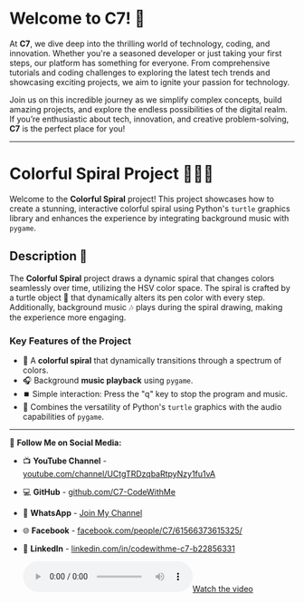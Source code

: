 # Welcome to C7! 🚀  

At **C7**, we dive deep into the thrilling world of technology, coding, and innovation. Whether you're a seasoned developer or just taking your first steps, our platform has something for everyone. From comprehensive tutorials and coding challenges to exploring the latest tech trends and showcasing exciting projects, we aim to ignite your passion for technology.  

Join us on this incredible journey as we simplify complex concepts, build amazing projects, and explore the endless possibilities of the digital realm. If you’re enthusiastic about tech, innovation, and creative problem-solving, **C7** is the perfect place for you!  

---  

# Colorful Spiral Project 🎨🐢🎶  

Welcome to the **Colorful Spiral** project! This project showcases how to create a stunning, interactive colorful spiral using Python's `turtle` graphics library and enhances the experience by integrating background music with `pygame`.  

## Description 📜  

The **Colorful Spiral** project draws a dynamic spiral that changes colors seamlessly over time, utilizing the HSV color space. The spiral is crafted by a turtle object 🐢 that dynamically alters its pen color with every step. Additionally, background music 🎶 plays during the spiral drawing, making the experience more engaging.  

### Key Features of the Project  

- 🌈 A **colorful spiral** that dynamically transitions through a spectrum of colors.  
- 🎧 Background **music playback** using `pygame`.  
- ⏹️ Simple interaction: Press the "q" key to stop the program and music.  
- 🐢 Combines the versatility of Python's `turtle` graphics with the audio capabilities of `pygame`.  

---  

🔺 **Follow Me on Social Media:**  

- 📺 **YouTube Channel** - [youtube.com/channel/UCtgTRDzqbaRtpyNzy1fu1vA](https://youtube.com/channel/UCtgTRDzqbaRtpyNzy1fu1vA)  
- 💻 **GitHub** - [github.com/C7-CodeWithMe](https://github.com/C7-CodeWithMe)  
- 📱 **WhatsApp** - [Join My Channel](https://whatsapp.com/channel/0029VakKpDWFnSzBSJEBuJ2u)  
- 🌐 **Facebook** - [facebook.com/people/C7/61566373615325/](https://web.facebook.com/people/C7/61566373615325/)  
- 💼 **LinkedIn** - [linkedin.com/in/codewithme-c7-b22856331](https://linkedin.com/in/codewithme-c7-b22856331)

   [![Watch the video](https://github.com/C7-CodeWithMe/Colorful-Spiral-Script-/blob/dd208796acf76599495c78b12a5c94ca296a76c4/song.mp3)](https://www.youtube.com/watch?v=VIDEO_ID)

